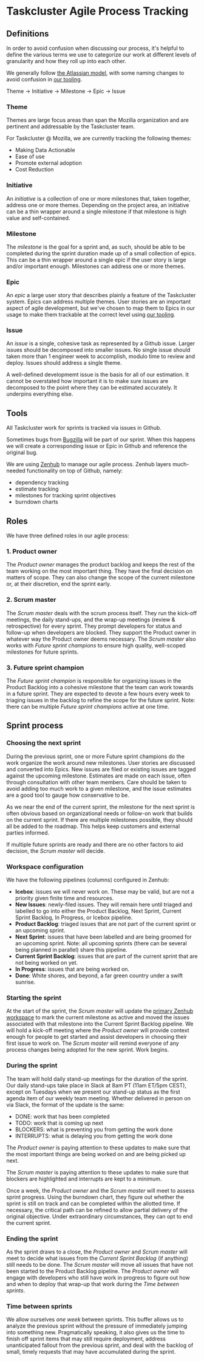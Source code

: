 # Taskcluster Agile Process Tracking

## Definitions

In order to avoid confusion when discussing our process, it's helpful to define the various terms we use to categorize our work at different levels of granularity and how they roll up into each other.

We generally follow [the Atlassian model](https://www.atlassian.com/agile/project-management/epics-stories-themes), with some naming changes to avoid confusion in [our tooling](#Tools).

Theme -> Initiative -> Milestone -> Epic -> Issue

### Theme
Themes are large focus areas than span the Mozilla organization and are pertinent and addressable by the Taskcluster team.

For Taskcluster @ Mozilla, we are currently tracking the following themes:
* Making Data Actionable
* Ease of use
* Promote external adoption
* Cost Reduction

### Initiative
An _initiative_ is a collection of one or more milestones that, taken together, address one or more themes. Depending on the project area, an initiative can be a thin wrapper around a single milestone if that milestone is high value and self-contained.

### Milestone
The _milestone_ is the goal for a sprint and, as such, should be able to be completed during the sprint duration made up of a small collection of epics. This can be a thin wrapper around a single epic if the user story is large and/or important enough. Milestones can address one or more themes.

### Epic
An _epic_ a large user story that describes plainly a feature of the Taskcluster system. Epics can address multiple themes. User stories are an important aspect of agile development, but we've chosen to map them to Epics in our usage to make them trackable at the correct level using [our tooling](#Tools).

### Issue
An _issue_ is a single, cohesive task as represented by a Github issue. Larger issues should be decomposed into smaller issues. No single issue should taken more than 1 engineer week to accomplish, modulo time to review and deploy. Issues should address a single theme.

A well-defined developmemt issue is the basis for all of our estimation. It cannot be overstated how important it is to make sure issues are decomposed to the point where they can be estimated accurately. It underpins everything else.

## Tools
All Taskcluster work for sprints is tracked via issues in Github.

Sometimes bugs from [Bugzilla](https://bugzilla.mozilla.org) will be part of our sprint. When this happens we will create a corresponding issue or Epic in Github and reference the original bug.

We are using [Zenhub](https://www.zenhub.com/) to manage our agile process. Zenhub layers much-needed functionality on top of Github, namely:
* dependency tracking
* estimate tracking
* milestones for tracking sprint objectives
* burndown charts

## Roles
We have three defined roles in our agile process:
### 1. Product owner
The _Product owner_ manages the product backlog and keeps the rest of the team working on the most important thing. They have the final decision on matters of scope. They can also change the scope of the current milestone or, at their discretion,  end the sprint early.

### 2. Scrum master
The _Scrum master_ deals with the scrum process itself. They run the kick-off meetings, the daily stand-ups, and the wrap-up meetings (review & retrospective) for every sprint. They prompt developers for status and follow-up when developers are blocked. They support the Product owner in whatever way the Product owner deems necessary. The _Scrum master_ also works with _Future sprint champions_ to ensure high quality, well-scoped milestones for future sprints.

### 3. Future sprint champion
The _Future sprint champion_ is responsible for organizing issues in the Product Backlog into a cohesive milestone that the team can work towards in a future sprint. They are expected to devote a few hours every week to triaging issues in the backlog to refine the scope for the future sprint. Note: there can be multiple _Future sprint champions_ active at one time.

## Sprint process

### Choosing the next sprint
During the previous sprint, one or more Future sprint champions do the work organize the work around new milestones. User stories are discussed and converted into Epics. New issues are filed or existing issues are tagged against the upcoming milestone. Estimates are made on each issue, often through consultation with other team members. Care should be taken to avoid adding too much work to a given milestone, and the issue estimates are a good tool to gauge how conservative to be.

As we near the end of the current sprint, the milestone for the next sprint is often obvious based on organizational needs or follow-on work that builds on the current sprint. If there are multiple milestones possible, they should all be added to the roadmap. This helps keep customers and external parties informed.

If multiple future sprints are ready and there are no other factors to aid decision, the _Scrum master_ will decide.

### Workspace configuration
We have the following pipelines (columns) configured in Zenhub:
* **Icebox**: issues we will never work on. These may be valid, but are not a priority given finite time and resources.
* **New Issues**: newly-filed issues. They will remain here until triaged and labelled to go into either the Product Backlog, Next Sprint, Current Sprint Backlog, In Progress, or Icebox pipeline.
* **Product Backlog**: triaged issues that are not part of the current sprint or an upcoming sprint.
* **Next Sprint**: issues that have been labelled and are being groomed for an upcoming sprint. Note: all upcoming sprints (there can be several being planned in parallel) share this pipeline.
* **Current Sprint Backlog**: issues that are part of the current sprint that are not being worked on yet.
* **In Progress**: issues that are being worked on.
* **Done**: White shores, and beyond, a far green country under a swift sunrise.

### Starting the sprint
At the start of the sprint, the _Scrum master_ will update the [primary Zenhub workspace](https://app.zenhub.com/workspaces/taskcluster-5ed15d37c2d9744af28567dc/board) to mark the current milestone as active and moved the issues associated with that milestone into the Current Sprint Backlog pipeline. We will hold a kick-off meeting where the _Product owner_ will provide context enough for people to get started and assist developers in choosing their first issue to work on. The _Scrum master_ will remind everyone of any process changes being adopted for the new sprint. Work begins.

### During the sprint
The team will hold daily stand-up meetings for the duration of the sprint. Our daily stand-ups take place in Slack at 8am PT (11am ET/5pm CEST), except on Tuesdays when we present our stand-up status as the first agenda item of our weekly team meeting. Whether delivered in person on via Slack, the format of the update is the same:
* DONE: work that has been completed
* TODO: work that is coming up next
* BLOCKERS: what is preventing you from getting the work done
* INTERRUPTS: what is delaying you from getting the work done

The _Product owner_ is paying attention to these updates to make sure that the most important things are being worked on and are being picked up next.

The _Scrum master_ is paying attention to these updates to make sure that blockers are highlighted and interrupts are kept to a minimum.

Once a week, the _Product owner_ and the _Scrum master_ will meet to assess sprint progress. Using the burndown chart, they figure out whether the sprint is still on track and can be completed within the allotted time. If necessary, the critical path can be refined to allow partial delivery of the original objective. Under extraordinary circumstances, they can opt to end the current sprint.

### Ending the sprint
As the sprint draws to a close, the _Product owner_ and _Scrum master_ will meet to decide what issues from the _Current Sprint Backlog_ (if anything) still needs to be done. The _Scrum master_ will move all issues that have not been started to the Product Backlog pipeline. The _Product owner_ will engage with developers who still have work in progress to figure out how and when to deploy that wrap-up that work during the _Time between sprints_.

### Time between sprints
We allow ourselves *one week* between sprints. This buffer allows us to analyze the previous sprint without the pressure of immediately jumping into something new. Pragmatically speaking, it also gives us the time to finish off sprint items that may still require deployment, address unanticipated fallout from the previous sprint, and deal with the backlog of small, timely requests that may have accumulated during the sprint.
